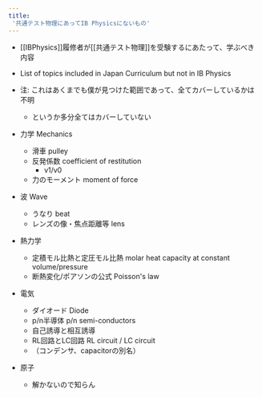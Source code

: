 ```yaml
---
title:
 '共通テスト物理にあってIB Physicsにないもの'
---
```


- [[IBPhysics]]履修者が[[共通テスト物理]]を受験するにあたって、学ぶべき内容
- List of topics included in Japan Curriculum but not in IB Physics
- 注: これはあくまでも僕が見つけた範囲であって、全てカバーしているかは不明
    - というか多分全てはカバーしていない


- 力学 Mechanics
    - 滑車 pulley
    - 反発係数 coefficient of restitution
        - v1/v0
    - 力のモーメント moment of force
- 波 Wave
    - うなり beat
    - レンズの像・焦点距離等 lens
- 熱力学
    - 定積モル比熱と定圧モル比熱 molar heat capacity at constant volume/pressure
    - 断熱変化/ポアソンの公式 Poisson's law
- 電気
    - ダイオード Diode
    - p/n半導体 p/n semi-conductors
    - 自己誘導と相互誘導
    - RL回路とLC回路 RL circuit / LC circuit
    - （コンデンサ、capacitorの別名）
- 原子
    - 解かないので知らん
